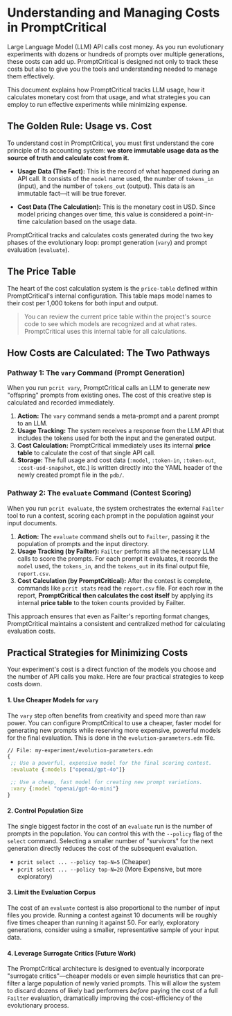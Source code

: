 # Understanding and Managing Costs in PromptCritical

Large Language Model (LLM) API calls cost money. As you run evolutionary experiments with dozens or hundreds of prompts over multiple generations, these costs can add up. PromptCritical is designed not only to track these costs but also to give you the tools and understanding needed to manage them effectively.

This document explains how PromptCritical tracks LLM usage, how it calculates monetary cost from that usage, and what strategies you can employ to run effective experiments while minimizing expense.

## The Golden Rule: Usage vs. Cost

To understand cost in PromptCritical, you must first understand the core principle of its accounting system: **we store immutable usage data as the source of truth and calculate cost from it.**

*   **Usage Data (The Fact):** This is the record of what happened during an API call. It consists of the `model` name used, the number of `tokens_in` (input), and the number of `tokens_out` (output). This data is an immutable fact—it will be true forever.

*   **Cost Data (The Calculation):** This is the monetary cost in USD. Since model pricing changes over time, this value is considered a point-in-time calculation based on the usage data.

PromptCritical tracks and calculates costs generated during the two key phases of the evolutionary loop: prompt generation (`vary`) and prompt evaluation (`evaluate`).

## The Price Table

The heart of the cost calculation system is the `price-table` defined within PromptCritical's internal configuration. This table maps model names to their cost per 1,000 tokens for both input and output.

> You can review the current price table within the project's source code to see which models are recognized and at what rates. PromptCritical uses this internal table for all calculations.

## How Costs are Calculated: The Two Pathways

### Pathway 1: The `vary` Command (Prompt Generation)

When you run `pcrit vary`, PromptCritical calls an LLM to generate new "offspring" prompts from existing ones. The cost of this creative step is calculated and recorded immediately.

1.  **Action:** The `vary` command sends a meta-prompt and a parent prompt to an LLM.
2.  **Usage Tracking:** The system receives a response from the LLM API that includes the tokens used for both the input and the generated output.
3.  **Cost Calculation:** PromptCritical immediately uses its internal **price table** to calculate the cost of that single API call.
4.  **Storage:** The full usage and cost data (`:model`, `:token-in`, `:token-out`, `:cost-usd-snapshot`, etc.) is written directly into the YAML header of the newly created prompt file in the `pdb/`.

### Pathway 2: The `evaluate` Command (Contest Scoring)

When you run `pcrit evaluate`, the system orchestrates the external `Failter` tool to run a contest, scoring each prompt in the population against your input documents.

1.  **Action:** The `evaluate` command shells out to `Failter`, passing it the population of prompts and the input directory.
2.  **Usage Tracking (by Failter):** `Failter` performs all the necessary LLM calls to score the prompts. For each prompt it evaluates, it records the `model` used, the `tokens_in`, and the `tokens_out` in its final output file, `report.csv`.
3.  **Cost Calculation (by PromptCritical):** After the contest is complete, commands like `pcrit stats` read the `report.csv` file. For each row in the report, **PromptCritical then calculates the cost itself** by applying its internal **price table** to the token counts provided by Failter.

This approach ensures that even as Failter's reporting format changes, PromptCritical maintains a consistent and centralized method for calculating evaluation costs.

## Practical Strategies for Minimizing Costs

Your experiment's cost is a direct function of the models you choose and the number of API calls you make. Here are four practical strategies to keep costs down.

#### 1. Use Cheaper Models for `vary`

The `vary` step often benefits from creativity and speed more than raw power. You can configure PromptCritical to use a cheaper, faster model for generating new prompts while reserving more expensive, powerful models for the final evaluation. This is done in the `evolution-parameters.edn` file.

```clojure
// File: my-experiment/evolution-parameters.edn
{
 ;; Use a powerful, expensive model for the final scoring contest.
 :evaluate {:models ["openai/gpt-4o"]}

 ;; Use a cheap, fast model for creating new prompt variations.
 :vary {:model "openai/gpt-4o-mini"}
}
```

#### 2. Control Population Size

The single biggest factor in the cost of an `evaluate` run is the number of prompts in the population. You can control this with the `--policy` flag of the `select` command. Selecting a smaller number of "survivors" for the next generation directly reduces the cost of the subsequent evaluation.

*   `pcrit select ... --policy top-N=5` (Cheaper)
*   `pcrit select ... --policy top-N=20` (More Expensive, but more exploratory)

#### 3. Limit the Evaluation Corpus

The cost of an `evaluate` contest is also proportional to the number of input files you provide. Running a contest against 10 documents will be roughly five times cheaper than running it against 50. For early, exploratory generations, consider using a smaller, representative sample of your input data.

#### 4. Leverage Surrogate Critics (Future Work)

The PromptCritical architecture is designed to eventually incorporate "surrogate critics"—cheaper models or even simple heuristics that can pre-filter a large population of newly varied prompts. This will allow the system to discard dozens of likely bad performers *before* paying the cost of a full `Failter` evaluation, dramatically improving the cost-efficiency of the evolutionary process.
